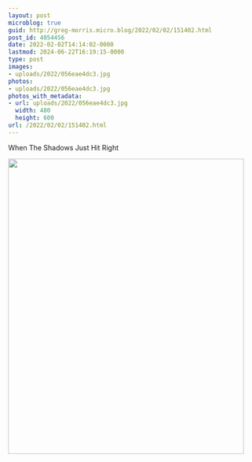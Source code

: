 ```yaml
---
layout: post
microblog: true
guid: http://greg-morris.micro.blog/2022/02/02/151402.html
post_id: 4054456
date: 2022-02-02T14:14:02-0000
lastmod: 2024-06-22T16:19:15-0000
type: post
images:
- uploads/2022/056eae4dc3.jpg
photos:
- uploads/2022/056eae4dc3.jpg
photos_with_metadata:
- url: uploads/2022/056eae4dc3.jpg
  width: 480
  height: 600
url: /2022/02/02/151402.html
---
```

When The Shadows Just Hit Right

<img src="uploads/2022/056eae4dc3.jpg" width="480" height="600" alt="" />
